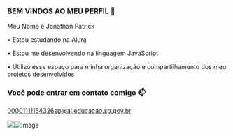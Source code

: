  ### BEM VINDOS AO MEU PERFIL 💙
 
 Meu Nome é Jonathan Patrick


• Estou estudando na Alura
 
• Estou me desenvolvendo na linguagem JavaScript
 
• Utilizo esse espaço para minha organização e compartilhamento dos meu projetos desenvolvidos
 

 ### Você pode entrar em contato comigo 📫

00001111154326sp@al.educacao.sp.gov.br


![](link)![image](https://github.com/user-attachments/assets/462c11de-b656-46c7-a79c-05049e3687f5)

